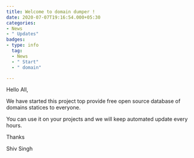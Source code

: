 ```yaml
---
title: Welcome to domain dumper !
date: 2020-07-07T19:16:54.000+05:30
categories:
- News
- " Updates"
badges:
- type: info
  tag:
  - News
  - " Start"
  - " domain"

---
```

Hello All,

We have started this project top provide free open source database of domains statices to everyone.

You can use it on your projects and we will keep automated update every hours.

Thanks

Shiv Singh